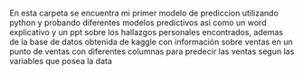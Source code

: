 En esta carpeta se encuentra mi primer modelo de prediccion utilizando python y probando diferentes modelos predictivos asi como un word explicativo y un ppt sobre los hallazgos personales encontrados, ademas de la base de datos obtenida de kaggle con información sobre ventas en un punto de ventas con diferentes columnas para predecir las ventas segun las variables que posea la data
